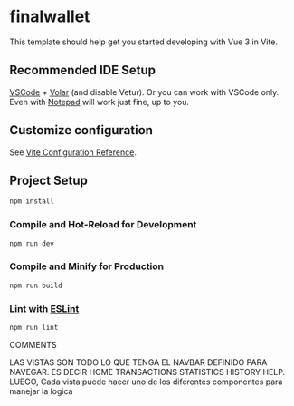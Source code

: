 # finalwallet

This template should help get you started developing with Vue 3 in Vite.

## Recommended IDE Setup

[VSCode](https://code.visualstudio.com/) + [Volar](https://marketplace.visualstudio.com/items?itemName=Vue.volar) (and disable Vetur).
Or you can work with VSCode only. Even with [Notepad](https://en.wikipedia.org/wiki/Windows_Notepad) will work just fine, up to you.

## Customize configuration

See [Vite Configuration Reference](https://vitejs.dev/config/).

## Project Setup

```sh
npm install
```

### Compile and Hot-Reload for Development

```sh
npm run dev
```

### Compile and Minify for Production

```sh
npm run build
```

### Lint with [ESLint](https://eslint.org/)

```sh
npm run lint
```


COMMENTS

LAS VISTAS SON TODO LO QUE TENGA EL NAVBAR DEFINIDO PARA NAVEGAR.
ES DECIR HOME TRANSACTIONS STATISTICS HISTORY HELP.
LUEGO, Cada vista puede hacer uno de los diferentes componentes para manejar la logica
